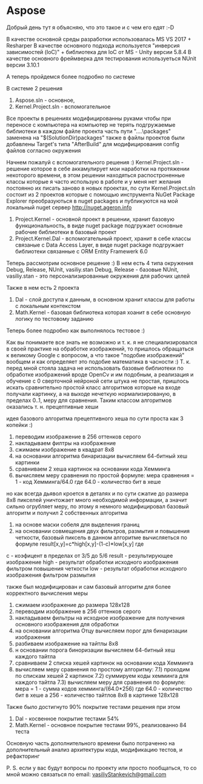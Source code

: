 # Aspose

Добрый день тут я объясняю, что это такое и с чем его едят :-D

В качестве основной среды разработки использовалась MS VS 2017 + Resharper 
В качестве основного подхода используется "инверсия зависимостей (IoC)" + библиотека для IoC от MS - Unity версии 5.8.4
В качестве основного фреймверка для тестирования используеться NUnit версии 3.10.1 


А теперь пройдемся более подробно по системе

В системе 2 решения 
1) Aspose.sln - основное, 
2) Kernel.Project.sln - вспомогательное

Все проекты в решениях модифицированны руками чтобы при переносе с компьютера на компьютер не терять подгружаемые библиотеки в каждом файле проекта часть пути "..\..\packages\" заменена на "$(SolutionDir)packages\"
также в файлы проектов были добавлены Target's типа "AfterBuild" для модифицирования config файлов согласно окружения

Начнем пожалуй с вспомогательного решения :)
Kernel.Project.sln - решение которое в себе аккамулирует мои наработки на протяжении некоторого времени, в этом решении находяться распостроненные классы которые я часто использую в работе и у меня нет желания постоянно их писать заново в новых проектах, по сути Kernel.Project.sln состоит из 2 проектов которые с помощью инструмента NuGet Package Explorer преобразуються в nuget packages и публикуются на мой локальный nuget сервер http://nuget.ageron.info  
1) Project.Kernel - основной проект в решении, хранит базовую функциональность, в виде nuget package подгружает основные рабочие библиотеки в базовый проект 
2) Project.Kernel.Dal - вспомогательный проект, хранит в себе классы связаные с Data Access Layer, в виде nuget package подгружает библиотеки связанные с ORM Entity Framewerk 6.0

Теперь рассмотрим основное решение :)
В нем есть 4 типа окружения
Debug, Release, NUnit, vasiliy.stan
Debug, Release - базовые
NUnit, vasiliy.stan - это персонализированные окружения для рабочих целей

Также в нем есть 2 проекта
1) Dal - слой доступа к данным, в основном хранит классы для работы с локальным контекстом
2) Math.Kernel - базовая библиотека которая хоанит в себе основную логику по тестовому заданию

Теперь более подробно как выполнялось тестовое :)

Как вы понимаете все знать не возможно и т. к. я не специализировался в своей практике на обработке изображений, то пришлось обращаться к великому Google с вопросом, а что такое "подобие изображений" вообщем и как определяет это подобие математика в часности :)
Т. к. перед мной стояла задача не использовать базовые библиотеки по обработке изображений вроде OpenCv и им подобным, а реализация и обучение с 0 сверточной нейроной сети штука не простая, пришлось искать сравнительно простой класс алгоритмов которые на входе получали картинку, а на выходе нечеткую нормализированую, в пределах 0..1, меру для сравнения. Таким классом алгоритмов оказались т. н. прецептивные хеши

идея базового алгоритма прецептивного хеша по сути проста как 3 копейки :)

1) переводим изображение в 256 оттенков серого
2) накладываем филтры на изображение 
3) сжимаем изображение в квадрат 8x8 
4) на основании алгоритма бинаризации вычисляем 64-битный хеш картинки
5) сравниваем 2 хеша картинок на основании кода Хемминга
6) вычисляем меру сравнения по простой формуле: мера сравнения = 1 - код Хемминга/64.0
где 64.0 - количество бит в хеше

но как всегда дьявол кроется в деталях и по сути сжатие до размера 8x8 пикселей уничтожает много необходимой информации, а значит сильно огрубляет меру, по этому я немного модифицировал базовый алгоритм и получил 2 собственных алгоритма
 
1) на основе маски собеля для выделения границ
2) на основании совмещения двух фильтров, размытия и повышения четкости, базовый пиксель в данном алгоритме вычисляеться по формуле
result[x,y]=c*high[x,y]-(1-c)*low[x,y]
где  

с - коэфицент в пределах от 3/5 до 5/6
result - результирующее изображение
high - результат обработки исходного изображения фильтром повышения четкости
low - результат обработки исходного изображения фильтром размытия

также был модифицирован и сам базовый алгоритм для более корректного вычисления меры

1) сжимаем изображение до размера 128x128
2) переводим изображение в 256 оттенков серого
3) накладываем фильтры на исходное изображение для получения основного изображения для обработки 
5) на основании алгоритма Отцу вычисляем порог для бинаризации изображения 
4) разбиваем изображение на тайтлы 8x8 
5) н основании порога биноризации вычисляем 64-битный хеш каждого тайтла
6) сравниваем 2 списка хешей картинок на основании кода Хемминга
7) вычисляем меру сравнения по простому алгоритму: 
7.1) проходим по спискам хешей 2 картинок
7.2) суммируем коды хемминга для каждого тайтла
7.3) вычисляем меру для сравнения по формуле: мера = 1 - сумма кодов хемминга/(64.0*256)
где 64.0 - количество бит в хеше
а 256 - количество тайтлов 8x8 в картинке 128x128 

Также было достигнуто 90% покрытие тестами решения при этом 
1) Dal - косвенное покрытие тестами 54%
2) Math.Kernel - основное покрытие тестами 99%, реализованно 84 теста

Основную часть дополнительного времени было потраченно на дополнительный анализ архитектуры кода, модификацию тестов, и рефакторинг

P. S. если у вас будут вопросы по проекту или просто пообщаться, то со мной можно связаться по email: vasiliyStankevich@gmail.com
